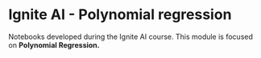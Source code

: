 # Ignite AI - Polynomial regression

Notebooks developed during the Ignite AI course. This module is focused on **Polynomial Regression.**
